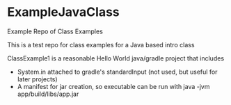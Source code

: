 # ExampleJavaClass
Example Repo of Class Examples

This is a test repo for class examples for a Java based intro class

ClassExample1 is a reasonable Hello World java/gradle project that includes
- System.in attached to gradle's standardInput (not used, but useful for later projects)
- A manifest for jar creation, so executable can be run with java -jvm app/build/libs/app.jar
